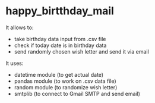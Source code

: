 # happy_birtthday_mail

It allows to:
- take birthday data input from .csv file
- check if today date is in birthday data
- send randomly chosen wish letter and send it via email

It uses:
- datetime module (to get actual date)
- pandas module (to work on .csv data file)
- random module (to randomize wish letter)
- smtplib (to connect to Gmail SMTP and send email)
